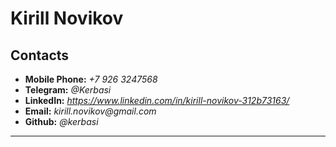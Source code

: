 # **Kirill** Novikov

## Contacts

- **Mobile Phone:** _+7 926 3247568_
- **Telegram:** _@Kerbasi_
- **LinkedIn:** _https://www.linkedin.com/in/kirill-novikov-312b73163/_
- **Email:** _kirill.novikov@gmail.com_
- **Github:** _@kerbasi_

---
